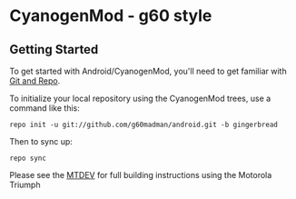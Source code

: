 CyanogenMod - g60 style
===========

Getting Started
---------------

To get started with Android/CyanogenMod, you'll need to get
familiar with [Git and Repo](http://source.android.com/download/using-repo).

To initialize your local repository using the CyanogenMod trees, use a command like this:

    repo init -u git://github.com/g60madman/android.git -b gingerbread

Then to sync up:

    repo sync

Please see the [MTDEV](http://mtdev.us/build-cm7/) for full building instructions using the Motorola Triumph

